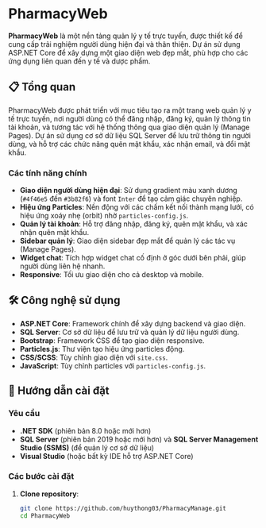 ﻿# PharmacyWeb
**PharmacyWeb** là một nền tảng quản lý y tế trực tuyến, được thiết kế để cung cấp trải nghiệm người dùng hiện đại và thân thiện. Dự án sử dụng ASP.NET Core để xây dựng một giao diện web đẹp mắt, phù hợp cho các ứng dụng liên quan đến y tế và dược phẩm.

## 📋 Tổng quan

PharmacyWeb được phát triển với mục tiêu tạo ra một trang web quản lý y tế trực tuyến, nơi người dùng có thể đăng nhập, đăng ký, quản lý thông tin tài khoản, và tương tác với hệ thống thông qua giao diện quản lý (Manage Pages). Dự án sử dụng cơ sở dữ liệu SQL Server để lưu trữ thông tin người dùng, và hỗ trợ các chức năng quên mật khẩu, xác nhận email, và đổi mật khẩu.

### Các tính năng chính
- **Giao diện người dùng hiện đại**: Sử dụng gradient màu xanh dương (`#4f46e5` đến `#3b82f6`) và font `Inter` để tạo cảm giác chuyên nghiệp.
- **Hiệu ứng Particles**: Nền động với các chấm kết nối thành mạng lưới, có hiệu ứng xoáy nhẹ (orbit) nhờ `particles-config.js`.
- **Quản lý tài khoản**: Hỗ trợ đăng nhập, đăng ký, quên mật khẩu, và xác nhận quên mật khẩu.
- **Sidebar quản lý**: Giao diện sidebar đẹp mắt để quản lý các tác vụ (Manage Pages).
- **Widget chat**: Tích hợp widget chat cố định ở góc dưới bên phải, giúp người dùng liên hệ nhanh.
- **Responsive**: Tối ưu giao diện cho cả desktop và mobile.

## 🛠️ Công nghệ sử dụng
- **ASP.NET Core**: Framework chính để xây dựng backend và giao diện.
- **SQL Server**: Cơ sở dữ liệu để lưu trữ và quản lý dữ liệu người dùng.
- **Bootstrap**: Framework CSS để tạo giao diện responsive.
- **Particles.js**: Thư viện tạo hiệu ứng particles động.
- **CSS/SCSS**: Tùy chỉnh giao diện với `site.css`.
- **JavaScript**: Tùy chỉnh particles với `particles-config.js`.

## 🚀 Hướng dẫn cài đặt

### Yêu cầu
- **.NET SDK** (phiên bản 8.0 hoặc mới hơn)
- **SQL Server** (phiên bản 2019 hoặc mới hơn) và **SQL Server Management Studio (SSMS)** (để quản lý cơ sở dữ liệu)
- **Visual Studio** (hoặc bất kỳ IDE hỗ trợ ASP.NET Core)

### Các bước cài đặt
1. **Clone repository**:
   ```bash
   git clone https://github.com/huythong03/PharmacyManage.git
   cd PharmacyWeb
